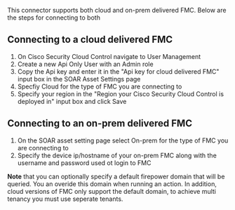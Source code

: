 [comment]: # " File: README.md"
[comment]: # "Copyright (c) 2025 Splunk Inc."
[comment]: # ""
[comment]: # "Licensed under the Apache License, Version 2.0 (the 'License');"
[comment]: # "you may not use this file except in compliance with the License."
[comment]: # "You may obtain a copy of the License at"
[comment]: # ""
[comment]: # "    http://www.apache.org/licenses/LICENSE-2.0"
[comment]: # ""
[comment]: # "Unless required by applicable law or agreed to in writing, software distributed under"
[comment]: # "the License is distributed on an 'AS IS' BASIS, WITHOUT WARRANTIES OR CONDITIONS OF ANY KIND,"
[comment]: # "either express or implied. See the License for the specific language governing permissions"
[comment]: # "and limitations under the License."
[comment]: # ""

This connector supports both cloud and on-prem delivered FMC. Below are the steps for connecting to both

## Connecting to a cloud delivered FMC

1. On Cisco Security Cloud Control navigate to User Management 
2. Create a new Api Only User with an Admin role
3. Copy the Api key and enter it in the "Api key for cloud delivered FMC" input box in the SOAR Asset Settings page
4. Specfiy Cloud for the type of FMC you are connecting to
5. Specify your region in the "Region your Cisco Security Cloud Control is deployed in" input box and click Save

## Connecting to an on-prem delivered FMC

1. On the SOAR asset setting page select On-prem for the type of FMC you are connecting to
2. Specify the device ip/hostname of your on-prem FMC along with the username and password used ot login to FMC

**Note** that you can optionally specify a default firepower domain that will be queried. You an overide this domain when running an action. In addition, cloud versions of FMC only support the default domain, to achieve multi tenancy you must use seperate tenants. 
